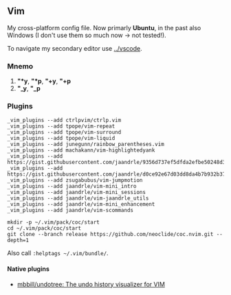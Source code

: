 ## Vim
My cross-platform config file. Now primarly **Ubuntu**, in the past also Windows (I don't use them so much now → not tested!).

To navigate my secondary editor use [../vscode](../vscode).

### Mnemo
1. __"*y__, __"*p__, __"+y__, __"+p__
1. __"\_y__, __"\_p__

### Plugins
```terminal
_vim_plugins --add ctrlpvim/ctrlp.vim
_vim_plugins --add tpope/vim-repeat
_vim_plugins --add tpope/vim-surround
_vim_plugins --add tpope/vim-liquid
_vim_plugins --add junegunn/rainbow_parentheses.vim
_vim_plugins --add machakann/vim-highlightedyank
_vim_plugins --add https://gist.githubusercontent.com/jaandrle/9356d737ef5dfda2efbe50248d32cb78/raw/7f73e223b93d9cb889eecc77850604ebe7e102a3/cwordhi.vim
_vim_plugins --add https://gist.githubusercontent.com/jaandrle/d0ce92e67d03dd8da4b7b932b379b879/raw/b47b1260759d32823890c39df31909f386cc3f6c/vifm.vim
_vim_plugins --add zsugabubus/vim-jumpmotion
_vim_plugins --add jaandrle/vim-mini_intro
_vim_plugins --add jaandrle/vim-mini_sessions
_vim_plugins --add jaandrle/vim-jaandrle_utils
_vim_plugins --add jaandrle/vim-mini_enhancement
_vim_plugins --add jaandrle/vim-scommands

mkdir -p ~/.vim/pack/coc/start
cd ~/.vim/pack/coc/start
git clone --branch release https://github.com/neoclide/coc.nvim.git --depth=1
```
Also call `:helptags ~/.vim/bundle/`.

#### Native plugins
- [mbbill/undotree: The undo history visualizer for VIM](https://github.com/mbbill/undotree)
